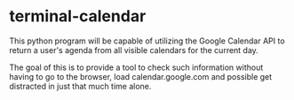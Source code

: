 # terminal-calendar

This python program will be capable of utilizing the Google Calendar API to return a user's agenda from all visible calendars for the current day.

The goal of this is to provide a tool to check such information without having to go to the browser, load calendar.google.com and possible get distracted in just that much time alone.
